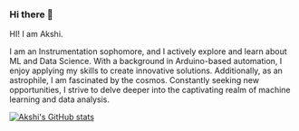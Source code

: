 ### Hi there 👋

<!--
**UdtaPakshi/UdtaPakshi** is a ✨ _special_ ✨ repository because its `README.md` (this file) appears on your GitHub profile.

Here are some ideas to get you started:

- 🔭 I’m currently working on ...
- 🌱 I’m currently learning ...
- 👯 I’m looking to collaborate on ...
- 🤔 I’m looking for help with ...
- 💬 Ask me about ...
- 📫 How to reach me: ...
- 😄 Pronouns: ...
- ⚡ Fun fact: ...
-->

HI! I am Akshi.

I am an Instrumentation sophomore, and I actively explore and learn about ML and Data Science. With a background in Arduino-based automation, I enjoy applying my skills to create innovative solutions. Additionally, as an astrophile, I am fascinated by the cosmos. Constantly seeking new opportunities, I strive to delve deeper into the captivating realm of machine learning and data analysis.

[![Akshi's GitHub stats](https://github-readme-stats.vercel.app/api?username=UdtaPakshi)](https://github.com/anuraghazra/github-readme-stats)
